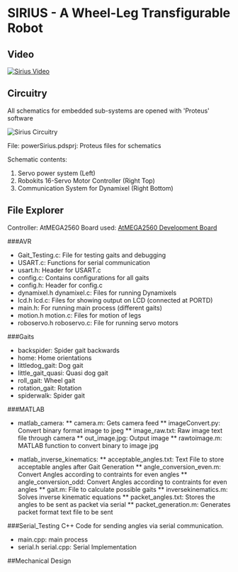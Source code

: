 # SIRIUS - A Wheel-Leg Transfigurable Robot


## Video

[![Sirius Video](http://img.youtube.com/vi/tceGkQNUUpM/0.jpg)](https://youtu.be/tceGkQNUUpM)



## Circuitry

All schematics for embedded sub-systems are opened with 'Proteus' software

![Sirius Circuitry](https://upload.wikimedia.org/wikipedia/commons/8/87/Sirius-ckt.JPG)

File: powerSirius.pdsprj: Proteus files for schematics

Schematic contents:  
1. Servo power system (Left)  
2. Robokits 16-Servo Motor Controller (Right Top)  
3. Communication System for Dynamixel (Right Bottom)


## File Explorer

Controller:  AtMEGA2560
Board used: [AtMEGA2560 Development Board](http://www.nex-robotics.com/products/microcontroller-development-boards/atmega2560-development-board.html)

###AVR
* Gait_Testing.c: File for testing gaits and debugging
* USART.c:	Functions for serial communication
* usart.h: 	Header for USART.c
* config.c:	Contains configurations for all gaits
* config.h: 	Header for config.c
* dynamixel.h dynamixel.c:	Files for running Dynamixels
* lcd.h lcd.c:	Files for showing output on LCD (connected at PORTD)	
* main.h: For running main process (different gaits)
* motion.h motion.c:	Files for motion of legs
* roboservo.h roboservo.c:	File for running servo motors

###Gaits
* backspider: Spider gait backwards
* home:	Home orientations
* littledog_gait: Dog gait
* little_gait_quasi: Quasi dog gait
* roll_gait: Wheel gait
* rotation_gait: Rotation
* spiderwalk: Spider gait

###MATLAB

* matlab_camera:
	** camera.m: Gets camera feed
	** imageConvert.py: Convert binary format image to jpeg
	** image_raw.txt: Raw image text file through camera
	** out_image.jpg: Output image
	** rawtoimage.m: MATLAB function to convert binary to image jpg

* matlab_inverse_kinematics:
	** acceptable_angles.txt: Text File to store acceptable angles after Gait Generation
	** angle_conversion_even.m: Convert Angles according to contraints for even angles
	** angle_conversion_odd: Convert Angles according to contraints for even angles
	** gait.m: File to calculate possible gaits
	** inversekinematics.m: Solves inverse kinematic equations
	** packet_angles.txt: Stores the angles to be sent as packet via serial
	** packet_generation.m: Generates packet format text file to be sent

###Serial_Testing
C++ Code for sending angles via serial communication.
* main.cpp:	main process
* serial.h serial.cpp: Serial Implementation



##Mechanical Design
